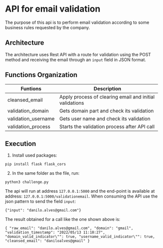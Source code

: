 # API for email validation

The purpose of this api is to perform email validation according to some business rules requested by the company.

## Architecture

The architecture uses Rest API with a route for validation using the POST method and receiving the email through an `input` field in JSON format.


## Functions Organization

| Funtions | Description |
| --- | --- |
| cleansed_email | Apply process of clearing email and initial validations |
| validation_domain | Gets domain part and check its validation |
| validation_username | Gets user name and check its validation |
| validation_process | Starts the validation process after API call |

## Execution

1. Install used packages:

`pip install flask flask_cors`

2. In the same folder as the file, run:

`python3 challenge.py`

The api will run at address `127.0.0.1:5000` and the end-point is available at address: `127.0.0.1:5000/validationemail`.
When consuming the API use the json pattern to send the field `input`:

`{"input": "danilo.alves@gmail.com"}`

The result obtained for a call like the one shown above is:

`{
	"raw_email": "danilo.alves@gmail.com",
	"domain": "gmail",
	"validation_timestamp": "2022/05/13 11:10:27",
	"domain_valid_indicator\"": true,
	"username_valid_indicator\"": true,
	"cleansed_email": "daniloalves@gmail"
}`



